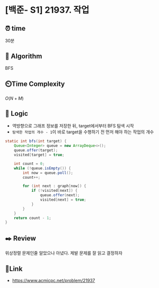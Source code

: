 # [백준- S1] 21937. 작업
 
## ⏰  **time**
30분

## :pushpin: **Algorithm**
BFS

## ⏲️**Time Complexity**
$O(N + M)$

## :round_pushpin: **Logic**
- 역방향으로 그래프 정보를 저장한 뒤, target에서부터 BFS 탐색 시작
- `탐색한 작업의 개수 - 1`이 바로 target을 수행하기 전 먼저 해야 하는 작업의 개수
```java
static int bfs(int target) {
    Queue<Integer> queue = new ArrayDeque<>();
    queue.offer(target);
    visited[target] = true;

    int count = 0;
    while (!queue.isEmpty()) {
        int now = queue.poll();
        count++;

        for (int next : graph[now]) {
            if (!visited[next]) {
                queue.offer(next);
                visited[next] = true;
            }
        }
    }
    return count - 1;
}
```

## :black_nib: **Review**
위상정렬 문제인줄 알았으나 아녔다. 제발 문제를 잘 읽고 결정하자

## 📡**Link**
- https://www.acmicpc.net/problem/21937
